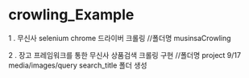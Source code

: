 # crowling_Example

1 . 무신사 selenium chrome 드라이버 크롤링 //폴더명 musinsaCrowling 

2 . 장고 프레임워크를 통한 무신사 상품검색 크롤링 구현 //폴더명 project 
9/17 media/images/query search_title 폴더 생성 

